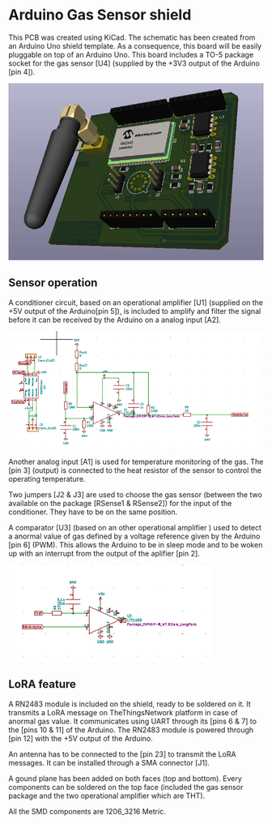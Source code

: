 # Arduino Gas Sensor shield

This PCB was created using KiCad. The schematic has been created from an Arduino Uno shield template. As a consequence, this board will be easily pluggable on top of an Arduino Uno. This board includes a TO-5 package socket for the gas sensor [U4] (supplied by the +3V3 output of the Arduino [pin 4]).

![PCB 3D View](https://github.com/Nieflav/kicad_project/blob/master/pictures/3D.PNG "3D View")

## Sensor operation

A conditioner circuit, based on an operational amplifier [U1] (supplied on the +5V output of the Arduino[pin 5]), is included to amplify and filter the signal before it can be received by the Arduino on a analog input [A2].

![Conditioner stage](https://github.com/Nieflav/kicad_project/blob/master/pictures/etage_amp.PNG "Conditioner stage")

Another analog input [A1] is used for temperature monitoring of the gas. The [pin 3] (output) is connected to the  heat resistor of the sensor to control the operating temperature. 

Two jumpers [J2 & J3] are used to choose the gas sensor (between the two available on the package [RSense1 & RSense2]) for the input of the conditioner. They have to be on the same position.

A comparator [U3] (based on an other operational amplifier ) used to detect a anormal value of gas defined by a voltage reference given by the Arduino [pin 6] (PWM). This allows the Arduino to be in sleep mode and to be woken up with an interrupt from the output of the aplifier [pin 2].

![Comparator stage](https://github.com/Nieflav/kicad_project/blob/master/pictures/interrupt_circuit.PNG "Comparator stage")


## LoRA feature

A RN2483 module is included on the shield, ready to be soldered on it. It transmits a LoRA message on TheThingsNetwork platform in case of anormal gas value. It communicates using UART through its [pins 6 & 7] to the [pins 10 & 11] of the Arduino.
The RN2483 module is powered through [pin 12] with the +5V output of the Arduino.

An antenna has to be connected to the [pin 23] to transmit the LoRA messages. It can be installed through a SMA connector [J1].

A gound plane has been added on both faces (top and bottom). Every components can be soldered on the top face (included the gas sensor package and the two operational amplifier which are THT).

All the SMD components are 1206_3216 Metric.
